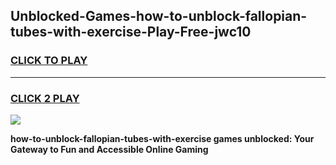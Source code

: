 
## Unblocked-Games-how-to-unblock-fallopian-tubes-with-exercise-Play-Free-jwc10
<h3>
<a href="https://premium76.site?title=how-to-unblock-fallopian-tubes-with-exercise&ref=23A">CLICK TO PLAY</a></h3>
<hr>

<h3>
<a href="https://premium76.site?title=how-to-unblock-fallopian-tubes-with-exercise&ref=23A">CLICK 2 PLAY</a>
  
</h3>

<a href="https://premium76.site?title=how-to-unblock-fallopian-tubes-with-exercise&ref=23A"><img src="https://clearcache.store/games.png"></a>


**how-to-unblock-fallopian-tubes-with-exercise games unblocked: Your Gateway to Fun and Accessible Online Gaming**
